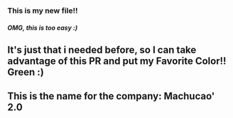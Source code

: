 ### This is my new file!!

##### OMG, this is too easy :)

## It's just that i needed before, so I can take advantage of this PR and put my Favorite Color!! Green :)

## This is the name for the company: Machucao' 2.0
